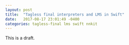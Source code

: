 ```yaml
---
layout: post
title:  "Tagless final interpreters and LMS in Swift"
date:   2017-08-17 23:01:49 -0400
categories: tagless-final lms swift nnkit
---
```

This is a draft.
